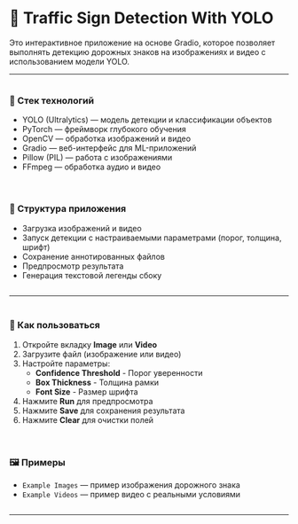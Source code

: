 # 📘 Traffic Sign Detection With YOLO

Это интерактивное приложение на основе Gradio, которое позволяет выполнять детекцию дорожных знаков на изображениях и видео с использованием модели YOLO.

---

<div style="display: flex; gap: 20px; justify-content: space-between; flex-wrap: wrap;">

<div style="flex: 1; min-width: 300px;">
<h3>🚀 Стек технологий</h3>
<ul>
  <li>YOLO (Ultralytics) — модель детекции и классификации объектов</li>
  <li>PyTorch — фреймворк глубокого обучения</li>
  <li>OpenCV — обработка изображений и видео</li>
  <li>Gradio — веб-интерфейс для ML-приложений</li>
  <li>Pillow (PIL) — работа с изображениями</li>
  <li>FFmpeg — обработка аудио и видео</li>
</ul>
</div>

<div style="flex: 1; min-width: 300px;">
<h3>📂 Структура приложения</h3>
<ul>
  <li>Загрузка изображений и видео</li>
  <li>Запуск детекции с настраиваемыми параметрами (порог, толщина, шрифт)</li>
  <li>Сохранение аннотированных файлов</li>
  <li>Предпросмотр результата</li>
  <li>Генерация текстовой легенды сбоку</li>
</ul>
</div>

</div>

---

<div style="display: flex; gap: 20px; justify-content: space-between; flex-wrap: wrap; margin-top: 20px;">

<div style="flex: 1; min-width: 300px;">
<h3>🧭 Как пользоваться</h3>
<ol>
  <li>Откройте вкладку <b>Image</b> или <b>Video</b></li>
  <li>Загрузите файл (изображение или видео)</li>
  <li>Настройте параметры:
    <ul>
      <li><b>Confidence Threshold</b> - Порог уверенности</li>
      <li><b>Box Thickness</b> - Толщина рамки</li>
      <li><b>Font Size</b> - Размер шрифта</li>
    </ul>
  </li>
  <li>Нажмите <b>Run</b> для предпросмотра</li>
  <li>Нажмите <b>Save</b> для сохранения результата</li>
  <li>Нажмите <b>Clear</b> для очистки полей</li>
</ol>
</div>

<div style="flex: 1; min-width: 300px;">
<h3>🖼️ Примеры</h3>
<ul>
  <li><code>Example Images</code> — пример изображения дорожного знака</li>
  <li><code>Example Videos</code> — пример видео с реальными условиями</li>
</ul>
</div>

</div>

---
